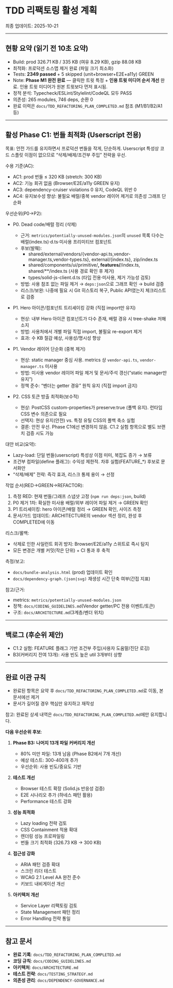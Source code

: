 # TDD 리팩토링 활성 계획

최종 업데이트: 2025-10-21

---

## 현황 요약 (읽기 전 10초 요약)

- Build: prod 326.71 KB / 335 KB (여유 8.29 KB), gzip 88.08 KB
- 최적화: 프로덕션 소스맵 제거 완료 (파일 크기 최소화)
- Tests: **2349 passed** + 5 skipped (unit+browser+E2E+a11y) GREEN
- Note: **Phase M1 완전 완료** — 클릭한 트윗 특정 + **인용 트윗 미디어 순서
  개선** 완료. 인용 트윗 미디어가 원본 트윗보다 먼저 표시됨.
- 정적 분석: Typecheck/ESLint/Stylelint/CodeQL 모두 PASS
- 의존성: 265 modules, 746 deps, 순환 0
- 완료 이력은 `docs/TDD_REFACTORING_PLAN_COMPLETED.md` 참조 (M1/B1/B2/A1 등)

---

## 활성 Phase C1: 번들 최적화 (Userscript 전용)

목표: 안전 가드를 유지하면서 프로덕션 번들을 작게, 단순하게. Userscript 특성상
코드 스플릿 이점이 없으므로 “삭제/배제/조건부 주입” 전략을 우선.

수용 기준(AC):

- AC1: prod 번들 ≤ 320 KB (stretch: 300 KB)
- AC2: 기능 회귀 없음 (Browser/E2E/a11y GREEN 유지)
- AC3: dependency-cruiser violations 0 유지, CodeQL 위반 0
- AC4: 유지보수성 향상: 불필요 배럴/중복 vendor 레이어 제거로 의존성 그래프
  단순화

우선순위(P0→P2):

- P0. Dead code/배럴 정리 (삭제)
  - 근거: `metrics/potentially-unused-modules.json`의 `unused` 목록 다수는
    배럴(index.ts)·d.ts·미사용 프리미티브 컴포넌트
  - 후보(발췌):
    - shared/external/vendors/{vendor-api.ts,vendor-manager.ts,vendor-types.ts},
      external/{index.ts}, zip/index.ts
    - shared/components/ui/primitive/**, features/**/index.ts,
      shared/\*\*/index.ts (사용 경로 확인 후 제거)
    - types/solid-js-client.d.ts (타입 전용·미사용, 제거 가능성 검토)
  - 방법: 사용 참조 없는 파일 제거 → `deps:json`으로 그래프 확인 → build 검증
  - 리스크/보완: 나중에 필요 시 Git 히스토리 복구, Public API였는지 체크리스트로
    검증

- P1. Hero 아이콘/컴포넌트 트리셰이킹 강화 (직접 import만 유지)
  - 현상: 내부 Hero 아이콘 컴포넌트가 다수 존재, 배럴 경유 시 tree-shake 저해
    소지
  - 방법: 사용처에서 개별 파일 직접 import, 불필요 re-export 제거
  - 효과: 수 KB 절감 예상, 사용성/명시성 향상

- P1. Vendor 레이어 단순화 (중복 제거)
  - 현상: static manager 중심 사용. metrics 상 `vendor-api.ts`,
    `vendor-manager.ts` 미사용
  - 방법: 미사용 vendor 레이어 파일 제거 및 문서/주석 갱신(“static manager만
    유지”)
  - 정책 준수: “벤더는 getter 경유” 원칙 유지 (직접 import 금지)

- P2. CSS 토큰 방출 최적화(보수적)
  - 현상: PostCSS custom-properties가 preserve:true (폴백 유지). 런타임 CSS 변수
    의존으로 필요
  - 선택지: 현상 유지(안전) vs. 특정 유틸 CSS의 폴백 축소 실험
  - 결론: 안전 우선. Phase C1에선 변경하지 않음. C1.2 실험 항목으로 별도 브랜치
    검증 시도 가능

대안 비교(요약):

- Lazy-load: 단일 번들(userscript) 특성상 이점 미미, 복잡도 증가 → 보류
- 조건부 컴파일(define 플래그): 수익성 제한적. 차후 실험(FEATURE\_\*) 후보로
  문서화만
- “삭제/배제” 전략: 즉각 효과, 리스크 통제 용이 → 선정

작업 순서(RED→GREEN→REFACTOR):

1. 측정 RED: 현재 번들/그래프 스냅샷 고정 (`npm run deps:json`, build)
2. P0 제거 1차: 확실한 미사용 배럴/외부 레이어 파일 제거 → GREEN 확인
3. P1 트리셰이킹: hero 아이콘/배럴 정리 → GREEN 확인, 사이즈 측정
4. 문서/가드 업데이트: ARCHITECTURE의 vendor 섹션 정리, 완성 후 COMPLETED에 이동

리스크/롤백:

- 삭제로 인한 사일런트 회귀 방지: Browser/E2E/a11y 스위트로 즉시 탐지
- 모든 변경은 개별 커밋(작은 단위) + CI 통과 후 축적

측정/보고:

- `docs/bundle-analysis.html` (prod) 업데이트 확인
- `docs/dependency-graph.(json|svg)` 재생성 시간 단축 여부(간접 지표)

참고/근거:

- metrics: `metrics/potentially-unused-modules.json`
- 정책: `docs/CODING_GUIDELINES.md`(Vendor getter/PC 전용 이벤트/토큰)
- 구조: `docs/ARCHITECTURE.md`(3계층/벤더 위치)

---

## 백로그 (후순위 제안)

- C1.2 실험: FEATURE 플래그 기반 조건부 주입(사용자 도움말/진단 로깅)
- B3(커버리지 잔여 13개): 사용 빈도 높은 util 3개부터 상향

---

## 완료 이관 규칙

- 완료된 항목은 요약 후 `docs/TDD_REFACTORING_PLAN_COMPLETED.md`로 이동, 본
  문서에선 제거
- 문서가 길어질 경우 핵심만 유지하고 재작성

참고: 완료된 상세 내역은 `docs/TDD_REFACTORING_PLAN_COMPLETED.md`에만
유지합니다.

**다음 우선순위 후보**:

1. **Phase B3: 나머지 13개 파일 커버리지 개선**
   - 80% 미만 파일: 13개 남음 (Phase B2에서 7개 개선)
   - 예상 테스트: 300-400개 추가
   - 우선순위: 사용 빈도/중요도 기반

2. **테스트 개선**
   - Browser 테스트 확장 (Solid.js 반응성 검증)
   - E2E 시나리오 추가 (하네스 패턴 활용)
   - Performance 테스트 강화

3. **성능 최적화**
   - Lazy loading 전략 검토
   - CSS Containment 적용 확대
   - 렌더링 성능 프로파일링
   - 번들 크기 최적화 (326.73 KB → 300 KB)

4. **접근성 강화**
   - ARIA 패턴 검증 확대
   - 스크린 리더 테스트
   - WCAG 2.1 Level AA 완전 준수
   - 키보드 내비게이션 개선

5. **아키텍처 개선**
   - Service Layer 리팩토링 검토
   - State Management 패턴 정리
   - Error Handling 전략 통일

---

## 참고 문서

- **완료 기록**: `docs/TDD_REFACTORING_PLAN_COMPLETED.md`
- **코딩 규칙**: `docs/CODING_GUIDELINES.md`
- **아키텍처**: `docs/ARCHITECTURE.md`
- **테스트 전략**: `docs/TESTING_STRATEGY.md`
- **의존성 관리**: `docs/DEPENDENCY-GOVERNANCE.md`
